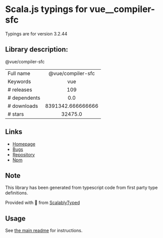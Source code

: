 
# Scala.js typings for vue__compiler-sfc

Typings are for version 3.2.44

## Library description:
@vue/compiler-sfc

|                    |                 |
| ------------------ | :-------------: |
| Full name          | @vue/compiler-sfc |
| Keywords           | vue |
| # releases         | 109 |
| # dependents       | 0.0 |
| # downloads        | 8391342.666666666 |
| # stars            | 32475.0 |

## Links
- [Homepage](https://github.com/vuejs/core/tree/main/packages/compiler-sfc#readme)
- [Bugs](https://github.com/vuejs/core/issues)
- [Repository](https://github.com/vuejs/core)
- [Npm](https://www.npmjs.com/package/%40vue%2Fcompiler-sfc)
    


## Note
This library has been generated from typescript code from first party type definitions.

Provided with :purple_heart: from [ScalablyTyped](https://github.com/oyvindberg/ScalablyTyped)

## Usage
See [the main readme](../../readme.md) for instructions.


